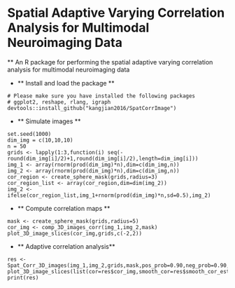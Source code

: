 # Spatial Adaptive Varying Correlation Analysis for Multimodal Neuroimaging Data 

** An R package for performing the spatial adaptive varying correlation analysis for multimodal neuroimaging data

* ** Install and load the package **
```{r}
# Please make sure you have installed the following packages
# ggplot2, reshape, rlang, igraph
devtools::install_github("kangjian2016/SpatCorrImage")
```

* ** Simulate images **
```{r}
set.seed(1000)
dim_img = c(10,10,10)
n = 50
grids <- lapply(1:3,function(i) seq(-round(dim_img[i]/2)+1,round(dim_img[i]/2),length=dim_img[i]))
img_1 <- array(rnorm(prod(dim_img)*n),dim=c(dim_img,n))
img_2 <- array(rnorm(prod(dim_img)*n),dim=c(dim_img,n))
cor_region <- create_sphere_mask(grids,radius=3)
cor_region_list <- array(cor_region,dim=dim(img_2))
img_2 <- ifelse(cor_region_list,img_1+rnorm(prod(dim_img)*n,sd=0.5),img_2)
```

* ** Compute correlation maps **
```{r}
mask <- create_sphere_mask(grids,radius=5)
cor_img <- comp_3D_images_corr(img_1,img_2,mask)
plot_3D_image_slices(cor_img,grids,c(-2,2))
```

* ** Adaptive correlation analysis**
```{r}
res <- Spat_Corr_3D_images(img_1,img_2,grids,mask,pos_prob=0.90,neg_prob=0.90,n_cor=0.5,size=10)
plot_3D_image_slices(list(cor=res$cor_img,smooth_cor=res$smooth_cor_est,pos_cluster=res$pos_cluster),grids,c(-3,3))
print(res)
```
